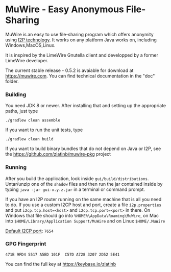 # MuWire - Easy Anonymous File-Sharing

MuWire is an easy to use file-sharing program which offers anonymity using [I2P technology](http://geti2p.net).  It works on any platform Java works on, including Windows,MacOS,Linux.

It is inspired by the LimeWire Gnutella client and developped by a former LimeWire developer.

The current stable release - 0.5.2 is avaiable for download at https://muwire.com.  You can find technical documentation in the "doc" folder.

### Building

You need JDK 8 or newer.  After installing that and setting up the appropriate paths, just type

```
./gradlew clean assemble
```

If you want to run the unit tests, type
```
./gradlew clean build
```

If you want to build binary bundles that do not depend on Java or I2P, see the https://github.com/zlatinb/muwire-pkg project

### Running

After you build the application, look inside `gui/build/distributions`.  Untar/unzip one of the `shadow` files and then run the jar contained inside by typing `java -jar gui-x.y.z.jar` in a terminal or command prompt.

If you have an I2P router running on the same machine that is all you need to do.  If you use a custom I2CP host and port, create a file `i2p.properties` and put `i2cp.tcp.host=<host>` and `i2cp.tcp.port=<port>` in there.  On Windows that file should go into `%HOME%\AppData\Roaming\MuWire`, on Mac into `$HOME/Library/Application Support/MuWire` and on Linux `$HOME/.MuWire`

[Default I2CP port]\: `7654`

### GPG Fingerprint

```
471B 9FD4 5517 A5ED 101F  C57D A728 3207 2D52 5E41
```

You can find the full key at https://keybase.io/zlatinb


[Default I2CP port]: https://geti2p.net/en/docs/ports
